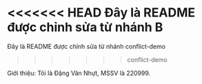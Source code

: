 <<<<<<< HEAD
Đây là README được chỉnh sửa từ nhánh B
=======
Đây là README được chỉnh sửa từ nhánh conflict-demo
>>>>>>> conflict-demo

Giới thiệu: Tôi là Đặng Văn Nhựt, MSSV là 220999.

